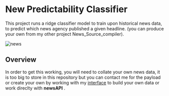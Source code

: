 # New Predictability Classifier
  

This project runs a ridge classifier model to train upon historical news data, to predict which news agency published  a given headline.  (you can produce your own from my other project News_Source_compiler).
  
![news](http://www.parishofpentyrch.org.uk/images/news.jpg)
  

## Overview

In order to get this working, you will need to collate your own news data, it is too big to store in this repository but you can contact me for the payload or create your own by working with my [interface](https://github.com/murchie85/News_Source_compiler) to build your own data or work direclty with **newsAPI** .



